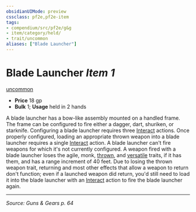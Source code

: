 ```yaml
---
obsidianUIMode: preview
cssclass: pf2e,pf2e-item
tags:
- compendium/src/pf2e/g&g
- item/category/held/
- trait/uncommon
aliases: ["Blade Launcher"]
---
```

# Blade Launcher *Item 1*  
[uncommon](uncommon.md "Uncommon Rarity Trait")  

- **Price** 18 gp
- **Bulk** 1; **Usage** held in 2 hands

A blade launcher has a bow-like assembly mounted on a handled frame. The frame can be configured to fire either a dagger, dart, shuriken, or starknife. Configuring a blade launcher requires three [Interact](interact.md) actions. Once properly configured, loading an appropriate thrown weapon into a blade launcher requires a single [Interact](interact.md) action. A blade launcher can't fire weapons for which it's not currently configured. A weapon fired with a blade launcher loses the agile, monk, [thrown](thrown.md "Thrown Weapon Trait"), and [versatile](versatile.md "Versatile Weapon Trait") traits, if it has them, and has a range increment of 40 feet. Due to losing the thrown weapon trait, returning and most other effects that allow a weapon to return don't function; even if a launched weapon did return, you'd still need to load it into the blade launcher with an [Interact](interact.md) action to fire the blade launcher again.


---
*Source: Guns & Gears p. 64*
